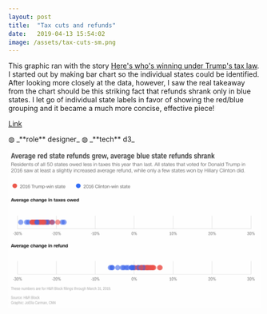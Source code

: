 ```yaml
---
layout: post
title:  "Tax cuts and refunds"
date:   2019-04-13 15:54:02
image: /assets/tax-cuts-sm.png
---
```

This graphic ran with the story [Here's who's winning under Trump's tax law](https://www.cnn.com/2019/04/13/politics/tax-reform-winners-and-losers/index.html). I started out by making bar chart so the individual states could be identified. After looking more closely at the data, however, I saw the real takeaway from the chart should be this striking fact that refunds shrank only in blue states. I let go of individual state labels in favor of showing the red/blue grouping and it became a much more concise, effective piece!

[Link](https://www.cnn.com/2019/04/13/politics/tax-reform-winners-and-losers/index.html)

<p class="involvement" markdown="1">
&#9677; _**role** designer_ &#9677; _**tech** d3_
</p>

[![](/assets/tax-cuts.png)](https://www.cnn.com/2019/04/13/politics/tax-reform-winners-and-losers/index.html)
